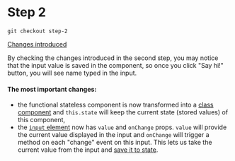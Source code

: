 # Step 2

```
git checkout step-2
```

[Changes introduced](https://github.com/szymonmichalak/react-forms-path/compare/step-2)

By checking the changes introduced in the second step, you may notice that the input value is saved in the component, so once you click "Say hi!" button, you will see name typed in the input.

#### The most important changes:
- the functional stateless component is now transformed into a [class component](https://github.com/szymonmichalak/react-forms-path/blob/step-2/src/containers/App.js#L11) and `this.state` will keep the current state (stored values) of this component,
- the [`input` element](https://github.com/szymonmichalak/react-forms-path/blob/step-2/src/containers/App.js#L41) now has `value` and `onChange` props. `value` will provide the current value displayed in the input and `onChange` will trigger a method on each "change" event on this input. This lets us take the current value from the input and [save it to state](https://github.com/szymonmichalak/react-forms-path/blob/step-2/src/containers/App.js#L23).
